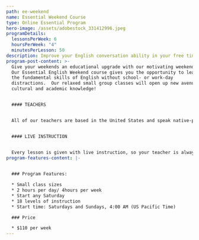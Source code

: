 ```yaml
---
path: ee-weekend
name: Essential Weekend Course
type: Online Essential Program
hero-image: /assets/adobestock_331412996.jpeg
programDetails:
  lessonsPerWeek: 6
  hoursPerWeek: "4"
  minutesPerLesson: 50
description: Improve your English conversation ability in your free time!
program-post-content: >-
  Give your weekends an educational upgrade with our motivating weekend course!
  Our Essential English Weekend course gives you the opportunity to learn all of
  the fundamental skills of English without school- or work-day
  distractions.  Our relaxed small group classes will open up new avenues of
  cultural and academic knowledge!


  #### TEACHERS


  All of our teachers are based in the United States and speak native-proficient level English. Every teacher has a TEFL Certificate or Master's Degree and extensive instructional experience.


  #### LIVE INSTRUCTION


  Every lesson is given with live instruction, so your teacher is always there to provide feedback and correction. You'll meet and practice with students from around the world as you improve your English skills together!
program-features-content: |-
  

  ### Program Features:

  * Small class sizes
  * 2 hours per day/ 4hours per week
  * Start any Saturday
  * 18 levels of instruction
  * Start time: Saturdays and Sundays, 4:00 AM (US Pacific Time)

  ### Price

  * $110 per week
---
```

